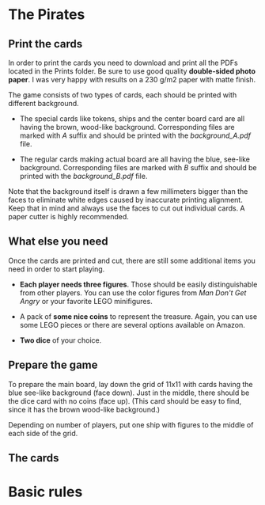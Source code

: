 # The Pirates

## Print the cards

In order to print the cards you need to download and print all the PDFs located in the Prints folder. Be sure to use good quality **double-sided photo paper**. I was very happy with results on a 230 g/m2 paper with matte finish.

The game consists of two types of cards, each should be printed with different background.

- The special cards like tokens, ships and the center board card are all having the brown, wood-like background. Corresponding files are marked with _A_ suffix and should be printed with the _background_A.pdf_ file.

- The regular cards making actual board are all having the blue, see-like background. Corresponding files are marked with _B_ suffix and should be printed with the _background_B.pdf_ file.

Note that the background itself is drawn a few millimeters bigger than the faces to eliminate white edges caused by inaccurate printing alignment. Keep that in mind and always use the faces to cut out individual cards. A paper cutter is highly recommended.

## What else you need

Once the cards are printed and cut, there are still some additional items you need in order to start playing.

- **Each player needs three figures**. Those should be easily distinguishable from other players. You can use the color figures from _Man Don't Get Angry_ or your favorite LEGO minifigures.

- A pack of **some nice coins** to represent the treasure. Again, you can use some LEGO pieces or there are several options available on Amazon.

- **Two dice** of your choice.

## Prepare the game

To prepare the main board, lay down the grid of 11x11 with cards having the blue see-like background (face down). Just in the middle, there should be the dice card with no coins (face up). (This card should be easy to find, since it has the brown wood-like background.) 

Depending on number of players, put one ship with figures to the middle of each side of the grid.

## The cards

# Basic rules